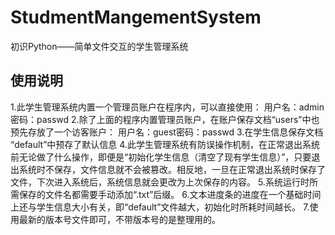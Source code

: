 # StudmentMangementSystem
初识Python——简单文件交互的学生管理系统
## 使用说明
1.此学生管理系统内置一个管理员账户在程序内，可以直接使用：
用户名：admin密码：passwd
2.除了上面的程序内置管理员账户，在账户保存文档“users”中也预先存放了一个访客账户：
用户名：guest密码：passwd
3.在学生信息保存文档 “default”中预存了默认信息
4.此学生管理系统有防误操作机制，在正常退出系统前无论做了什么操作，即便是“初始化学生信息（清空了现有学生信息）”，只要退出系统时不保存，文件信息就不会被篡改。相反地，一旦在正常退出系统时保存了文件，下次进入系统后，系统信息就会更改为上次保存的内容。
5.系统运行时所需保存的文件名都需要手动添加“.txt”后缀。
6.文本进度条的进度在一个基础时间上还与学生信息大小有关，即“default”文件越大，初始化时所耗时间越长。
7.使用最新的版本号文件即可，不带版本号的是整理用的。